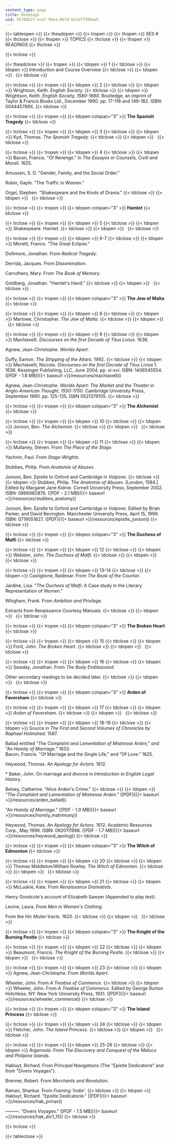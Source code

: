 ```yaml
---
content_type: page
title: Readings
uid: 05768527-eca7-0bea-0e7d-b13eff38baa9
---
```


{{< tableopen >}}
{{< theadopen >}}
{{< tropen >}}
{{< thopen >}}
SES #
{{< thclose >}}
{{< thopen >}}
TOPICS
{{< thclose >}}
{{< thopen >}}
READINGS
{{< thclose >}}

{{< trclose >}}

{{< theadclose >}}
{{< tropen >}}
{{< tdopen >}}
1
{{< tdclose >}}
{{< tdopen >}}
Introduction and Course Overview
{{< tdclose >}}
{{< tdopen >}}
 
{{< tdclose >}}

{{< trclose >}}
{{< tropen >}}
{{< tdopen >}}
2
{{< tdclose >}}
{{< tdopen >}}
Wrightson, Keith. _English Society._
{{< tdclose >}}
{{< tdopen >}}
Wrightson, Keith. _English Society, 1580-1680._ Routledge, an imprint of Taylor & Francis Books Ltd., December 1990. pp. 17-118 and 149-182. ISBN: 004445788X.
{{< tdclose >}}

{{< trclose >}}
{{< tropen >}}
{{< tdopen colspan="3" >}}
**The Spanish Tragedy**
{{< tdclose >}}

{{< trclose >}}
{{< tropen >}}
{{< tdopen >}}
3
{{< tdclose >}}
{{< tdopen >}}
Kyd, Thomas. _The Spanish Tragedy._
{{< tdclose >}}
{{< tdopen >}}
 
{{< tdclose >}}

{{< trclose >}}
{{< tropen >}}
{{< tdopen >}}
4
{{< tdclose >}}
{{< tdopen >}}
Bacon, Francis. "Of Revenge." In _The Essayes or Counsels, Civill and Morall_. 1625.  
  
Amussen, S. D. "Gender, Family, and the Social Order."  
  
Rubin, Gayle. "The Traffic in Women."  
  
Orgel, Stephen. "Shakespeare and the Kinds of Drama."
{{< tdclose >}}
{{< tdopen >}}
 
{{< tdclose >}}

{{< trclose >}}
{{< tropen >}}
{{< tdopen colspan="3" >}}
**Hamlet**
{{< tdclose >}}

{{< trclose >}}
{{< tropen >}}
{{< tdopen >}}
5
{{< tdclose >}}
{{< tdopen >}}
Shakespeare. _Hamlet._
{{< tdclose >}}
{{< tdopen >}}
 
{{< tdclose >}}

{{< trclose >}}
{{< tropen >}}
{{< tdopen >}}
6-7
{{< tdclose >}}
{{< tdopen >}}
Moretti, Franco. "The Great Eclipse."  
  
Dollimore, Jonathan. From _Radical Tragedy_.  
  
Derrida, Jacques. From _Dissemination_.  
  
Carruthers, Mary. From _The Book of Memory_.  
  
Goldberg, Jonathan. "Hamlet's Hand."
{{< tdclose >}}
{{< tdopen >}}
 
{{< tdclose >}}

{{< trclose >}}
{{< tropen >}}
{{< tdopen colspan="3" >}}
**The Jew of Malta**
{{< tdclose >}}

{{< trclose >}}
{{< tropen >}}
{{< tdopen >}}
8
{{< tdclose >}}
{{< tdopen >}}
Marlowe, Christopher. _The Jew of Malta_.
{{< tdclose >}}
{{< tdopen >}}
 
{{< tdclose >}}

{{< trclose >}}
{{< tropen >}}
{{< tdopen >}}
9
{{< tdclose >}}
{{< tdopen >}}
Machiavelli. _Discourses on the first Decade of Titus Livius_. 1636.  
  
Agnew, Jean-Christophe. _Worlds Apart_.  
  
Duffy, Eamon. _The Stripping of the Altars_. 1992.
{{< tdclose >}}
{{< tdopen >}}
Machiavelli, Niccolo. _Discourses on the first Decade of Titus Livius_ 1. 1636. Kessinger Publishing, LLC, June 2004. pp. xi-xvi. ISBN: 1406545554. ([PDF - 1.6 MB]({{< baseurl >}}/resources/machiavelli))  
  
Agnew, Jean-Christophe. _Worlds Apart: The Market and the Theater in Anglo-American Thought, 1550-1750_. Cambridge University Press, September 1990. pp. 125-135. ISBN 0521379105.
{{< tdclose >}}

{{< trclose >}}
{{< tropen >}}
{{< tdopen colspan="3" >}}
**The Alchemist**
{{< tdclose >}}

{{< trclose >}}
{{< tropen >}}
{{< tdopen >}}
10
{{< tdclose >}}
{{< tdopen >}}
Jonson, Ben. _The Alchemist_.
{{< tdclose >}}
{{< tdopen >}}
 
{{< tdclose >}}

{{< trclose >}}
{{< tropen >}}
{{< tdopen >}}
11
{{< tdclose >}}
{{< tdopen >}}
Mullaney, Steven. From _The Place of the Stage_.  
  
Yachnin, Paul. From _Stage-Wrights_.  
  
Stubbes, Philip. From _Anatomie of Abuses_.  
  
Jonson, Ben. Epistle to Oxford and Cambridge in _Volpone_.
{{< tdclose >}}
{{< tdopen >}}
Stubbes, Philip. _The Anatomie of Abuses_. \[London, 1584.\] Edited by Margaret Jane Kidnie. Cornell University Press, September 2002. ISBN: 0866982876. ([PDF - 2.1 MB]({{< baseurl >}}/resources/stubbes_anatomy))  
  
Jonson, Ben. Epistle to Oxford and Cambridge in _Volpone_. Edited by Brian Parker, and David Bevington. Manchester University Press, April 15, 1999. ISBN: 0719051827. ([PDF]({{< baseurl >}}/resources/epistle_jonson))
{{< tdclose >}}

{{< trclose >}}
{{< tropen >}}
{{< tdopen colspan="3" >}}
**The Duchess of Malfi**
{{< tdclose >}}

{{< trclose >}}
{{< tropen >}}
{{< tdopen >}}
12
{{< tdclose >}}
{{< tdopen >}}
Webster, John. _The Duchess of Malfi_.
{{< tdclose >}}
{{< tdopen >}}
 
{{< tdclose >}}

{{< trclose >}}
{{< tropen >}}
{{< tdopen >}}
13-14
{{< tdclose >}}
{{< tdopen >}}
Castiglione, Baldesar. From _The Book of the Courtier_.  
  
Jardine, Lisa. "_The Duchess of Malfi:_ A Case study in the Literary Representation of Women."  
  
Whigham, Frank. From _Ambition and Privilege_.  
  
Extracts from Renaissance Courtesy Manuals.
{{< tdclose >}}
{{< tdopen >}}
 
{{< tdclose >}}

{{< trclose >}}
{{< tropen >}}
{{< tdopen colspan="3" >}}
**The Broken Heart**
{{< tdclose >}}

{{< trclose >}}
{{< tropen >}}
{{< tdopen >}}
15
{{< tdclose >}}
{{< tdopen >}}
Ford, John. _The Broken Heart_.
{{< tdclose >}}
{{< tdopen >}}
 
{{< tdclose >}}

{{< trclose >}}
{{< tropen >}}
{{< tdopen >}}
16
{{< tdclose >}}
{{< tdopen >}}
Sawday, Jonathan. From _The Body Emblazoned_.  
  
Other secondary readings to be decided later.
{{< tdclose >}}
{{< tdopen >}}
 
{{< tdclose >}}

{{< trclose >}}
{{< tropen >}}
{{< tdopen colspan="3" >}}
**Arden of Faversham**
{{< tdclose >}}

{{< trclose >}}
{{< tropen >}}
{{< tdopen >}}
17
{{< tdclose >}}
{{< tdopen >}}
_Arden of Faversham_.
{{< tdclose >}}
{{< tdopen >}}
 
{{< tdclose >}}

{{< trclose >}}
{{< tropen >}}
{{< tdopen >}}
18-19
{{< tdclose >}}
{{< tdopen >}}
Source in _The First and Second Volumes of Chronicles by Raphael Holinshed_. 1587.  
  
Ballad entitled _"The Complaint and Lamentation of Mistresse Arden," and "An Homily of Marriage."_ 1633.  
Bacon, Francis. "Of Marriage and the Single Life," and "Of Love." 1625.  
  
Heywood, Thomas. _An Apology for Actors._ 1612.  
  
\* Baker, John. On marriage and divorce in _Introduction to English Legal History_.  
  
Belsey, Catherine. "Alice Arden's Crime."
{{< tdclose >}}
{{< tdopen >}}
_"The Complaint and Lamentation of Mistresse Arden."_ ([PDF]({{< baseurl >}}/resources/arden_ballad))  
  
_"An Homily of Marriage."_ ([PDF - 1.9 MB]({{< baseurl >}}/resources/homily_matrimony))  
  
Heywood, Thomas. _An Apology for Actors._ 1612. Academic Resources Corp., May 1999. ISBN: 0820111988. ([PDF - 1.7 MB]({{< baseurl >}}/resources/heywood_apolog))
{{< tdclose >}}

{{< trclose >}}
{{< tropen >}}
{{< tdopen colspan="3" >}}
**The Witch of Edmonton**
{{< tdclose >}}

{{< trclose >}}
{{< tropen >}}
{{< tdopen >}}
20
{{< tdclose >}}
{{< tdopen >}}
Thomas Middleton/William Rowley. _The Witch of Edmonton_.
{{< tdclose >}}
{{< tdopen >}}
 
{{< tdclose >}}

{{< trclose >}}
{{< tropen >}}
{{< tdopen >}}
21
{{< tdclose >}}
{{< tdopen >}}
McLuskie, Kate. From _Renaissance Dramatists_.  
  
Henry Goodcole's account of Elizabeth Sawyer (Appended to play text).  
  
Levine, Laura. From _Men in Women's Clothing_.  
  
From the _Hic Mulier_ tracts. 1620.
{{< tdclose >}}
{{< tdopen >}}
 
{{< tdclose >}}

{{< trclose >}}
{{< tropen >}}
{{< tdopen colspan="3" >}}
**The Knight of the Burning Pestle**
{{< tdclose >}}

{{< trclose >}}
{{< tropen >}}
{{< tdopen >}}
22
{{< tdclose >}}
{{< tdopen >}}
Beaumont, Francis. _The Knight of the Burning Pestle_.
{{< tdclose >}}
{{< tdopen >}}
 
{{< tdclose >}}

{{< trclose >}}
{{< tropen >}}
{{< tdopen >}}
23
{{< tdclose >}}
{{< tdopen >}}
Agnew, Jean-Christophe. From _Worlds Apart_.  
  
Wheeler, John. From _A Treatise of Commerce_.
{{< tdclose >}}
{{< tdopen >}}
Wheeler, John. From _A Treatise of Commerce_. Edited by George Burton Hotchkiss. NY: New York University Press, 1931. ([PDF]({{< baseurl >}}/resources/wheeler_commerce))
{{< tdclose >}}

{{< trclose >}}
{{< tropen >}}
{{< tdopen colspan="3" >}}
**The Island Princess**
{{< tdclose >}}

{{< trclose >}}
{{< tropen >}}
{{< tdopen >}}
24
{{< tdclose >}}
{{< tdopen >}}
Fletcher, John. _The Island Princess_.
{{< tdclose >}}
{{< tdopen >}}
 
{{< tdclose >}}

{{< trclose >}}
{{< tropen >}}
{{< tdopen >}}
25-26
{{< tdclose >}}
{{< tdopen >}}
_Argensola_. From _The Discovery and Conquest of the Maluco and Philipine Islands_.  
  
Hakluyt, Richard. From _Principal Navigations_ (The "Epistle Dedicatorie" and from "Divers Voyages").  
  
Brenner, Robert. From _Merchants and Revolution_.  
  
Raman, Shankar. From _Framing 'India'_.
{{< tdclose >}}
{{< tdopen >}}
Hakluyt, Richard. "Epistle Dedicatorie." ([PDF]({{< baseurl >}}/resources/hak_prinav))  
  
———. "Divers Voyages." ([PDF - 1.5 MB]({{< baseurl >}}/resources/hak_div1_15))
{{< tdclose >}}

{{< trclose >}}

{{< tableclose >}}